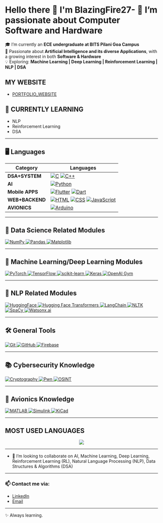 # Hello there 👋 I'm BlazingFire27- 👀 I’m passionate about Computer Software and Hardware

🎓 I’m currently an **ECE undergraduate at BITS Pilani Goa Campus** <br/>🤖 Passionate about **Artificial Intelligence and its diverse Applications**, with a growing interest in both **Software & Hardware** <br/>💡 Exploring: **Machine Learning | Deep Learning | Reinforcement Learning | NLP | DSA**

## MY WEBSITE
- [PORTFOLIO_WEBSITE](https://vaiebhav.vercel.app/)

## 🌱 CURRENTLY LEARNING
- NLP
- Reinforcement Learning
- DSA

---------
## 🖥️ **Languages**

| Category | Languages |
|---|---|
| **DSA+SYSTEM** | <a href="https://www.cprogramming.com/" target="_blank"><img src="https://img.shields.io/badge/-C-A8B9CC?style=flat&logo=c&logoColor=white" alt="C"/></a> <a href="https://www.cplusplus.com/" target="_blank"><img src="https://img.shields.io/badge/-C++-00599C?style=flat&logo=c%2B%2B&logoColor=white" alt="C++"/></a> |
| **AI** | <a href="https://www.python.org" target="_blank"><img src="https://img.shields.io/badge/-Python-3776AB?style=flat&logo=python&logoColor=white" alt="Python"/></a> |
| **Mobile APPS** | <a href="https://flutter.dev" target="_blank"><img src="https://img.shields.io/badge/-Flutter-02569B?style=flat&logo=flutter&logoColor=white" alt="Flutter"/></a> <a href="https://dart.dev" target="_blank"><img src="https://img.shields.io/badge/Dart-0175C2?style=flat&logo=dart&logoColor=white" alt="Dart"/></a> |
| **WEB+BACKEND** | <a href="https://developer.mozilla.org/en-US/docs/Web/HTML" target="_blank"><img src="https://img.shields.io/badge/-HTML-E34F26?style=flat&logo=html5&logoColor=white" alt="HTML"/></a> <a href="https://developer.mozilla.org/en-US/docs/Web/CSS" target="_blank"><img src="https://img.shields.io/badge/-CSS-1572B6?style=flat&logo=css3&logoColor=white" alt="CSS"/></a> <a href="https://developer.mozilla.org/en-US/docs/Web/JavaScript" target="_blank"><img src="https://img.shields.io/badge/JavaScript-F7DF1E?style=flat&logo=javascript&logoColor=black" alt="JavaScript"/></a> |
| **AVIONICS** | <a href="https://www.arduino.cc/" target="_blank"><img src="https://img.shields.io/badge/Arduino-00979D?style=flat&logo=arduino&logoColor=white" alt="Arduino"/></a> |

---
## 🔎  **Data Science Related Modules**

<p align="left">  
  <a href="https://numpy.org/" target="_blank">
    <img src="https://img.shields.io/badge/-NumPy-013243?style=flat&logo=numpy&logoColor=white" alt="NumPy"/>
  </a>
  <a href="https://pandas.pydata.org/" target="_blank">
    <img src="https://img.shields.io/badge/-Pandas-150458?style=flat&logo=pandas&logoColor=white" alt="Pandas"/>
  </a>
  <a href="https://matplotlib.org/" target="_blank">
    <img src="https://img.shields.io/badge/-Matplotlib-003B57?style=flat&logo=matplotlib&logoColor=white" alt="Matplotlib"/>
  </a>
</p>

---
## 🤖 **Machine Learning/Deep Learning Modules**

<p align="left">
  <a href="https://pytorch.org/" target="_blank">
    <img src="https://img.shields.io/badge/-PyTorch-EE4C2C?style=flat&logo=pytorch&logoColor=white" alt="PyTorch"/>
  </a>
  <a href="https://www.tensorflow.org/" target="_blank">
    <img src="https://img.shields.io/badge/-TensorFlow-FF6F00?style=flat&logo=tensorflow&logoColor=white" alt="TensorFlow"/>
  </a>
  <a href="https://scikit-learn.org/" target="_blank">
    <img src="https://img.shields.io/badge/-scikit--learn-F7931E?style=flat&logo=scikit-learn&logoColor=white" alt="scikit-learn"/>
  </a>
  <a href="https://keras.io/" target="_blank">
    <img src="https://img.shields.io/badge/-Keras-D00000?style=flat&logo=keras&logoColor=white" alt="Keras"/>
  </a>
  <a href="https://gym.openai.com/" target="_blank">
    <img src="https://img.shields.io/badge/-OpenAI%20Gym-0A0A0A?style=flat&logo=openai&logoColor=white" alt="OpenAI Gym"/>
  </a>
</p>

---

## 🤖 **NLP Related Modules**
<p align="left">
  <a href="https://huggingface.co/" target="_blank">
    <img src="https://img.shields.io/badge/-HuggingFace-FF3C00?style=flat&logo=huggingface&logoColor=white" alt="HuggingFace"/>
  </a>
  <a href="https://huggingface.co/docs/transformers/index" target="_blank">
    <img src="https://img.shields.io/badge/Transformers-FFD21E?style=flat&logo=huggingface&logoColor=black" alt="Hugging Face Transformers"/>
  </a>
  <a href="https://www.langchain.com/" target="_blank">
    <img src="https://img.shields.io/badge/-LangChain-000000?style=flat&logo=langchain&logoColor=white" alt="LangChain"/>
  </a>
  <a href="https://www.nltk.org/" target="_blank">
    <img src="https://img.shields.io/badge/-NLTK-CC0000?style=flat&logo=nltk&logoColor=white" alt="NLTK"/>
  </a>
  <a href="https://spacy.io/" target="_blank">
    <img src="https://img.shields.io/badge/-SpaCy-000000?style=flat&logo=spaCy&logoColor=white" alt="SpaCy"/>
  </a>
  <a href="https://www.ibm.com/watsonx/watsonx-ai" target="_blank">
    <img src="https://img.shields.io/badge/watsonx.ai-0530AD?style=flat&logo=ibm&logoColor=white" alt="Watsonx.ai"/>
  </a>
</p>

---

## 🛠️ **General Tools**

<p align="left">
  <a href="https://git-scm.com/" target="_blank">
    <img src="https://img.shields.io/badge/-Git-F05032?style=flat&logo=git&logoColor=white" alt="Git"/>
  </a>
  <a href="https://github.com/" target="_blank">
    <img src="https://img.shields.io/badge/-GitHub-181717?style=flat&logo=github&logoColor=white" alt="GitHub"/>
  </a>
  <a href="https://firebase.google.com/" target="_blank">
    <img src="https://img.shields.io/badge/-Firebase-FFCA28?style=flat&logo=firebase&logoColor=white" alt="Firebase"/>
  </a>
</p>

---

## 📚 **Cybersecurity Knowledge**

<p align="left">
  <a href="https://en.wikipedia.org/wiki/Cryptography" target="_blank">
    <img src="https://img.shields.io/badge/-Cryptography-000000?style=flat&logo=keybase&logoColor=white" alt="Cryptography"/>
  </a>
  <a href="https://en.wikipedia.org/wiki/Computer_security" target="_blank">
    <img src="https://img.shields.io/badge/-Pwn-00FF00?style=flat&logo=security&logoColor=white" alt="Pwn"/>
  </a>
  <a href="https://en.wikipedia.org/wiki/Open_source_intelligence" target="_blank">
    <img src="https://img.shields.io/badge/-OSINT-0000FF?style=flat&logo=searchengin&logoColor=white" alt="OSINT"/>
  </a>
</p>

---

## 🚀  **Avionics Knowledge**
<p align="left">
  <a href="https://www.mathworks.com/products/matlab.html" target="_blank">
    <img src="https://img.shields.io/badge/MATLAB-0076A8?style=flat&logo=mathworks&logoColor=white" alt="MATLAB"/>
  </a>
  <a href="https://www.mathworks.com/products/simulink.html" target="_blank">
    <img src="https://img.shields.io/badge/Simulink-0076A8?style=flat&logo=mathworks&logoColor=white" alt="Simulink"/>
  </a>
  <a href="https://www.kicad.org/" target="_blank">
    <img src="https://img.shields.io/badge/KiCad-314165?style=flat&logo=kicad&logoColor=white" alt="KiCad"/>
  </a>
</p>

---------

## **MOST USED LANGUAGES**
<p align="center">
  <img src="https://github-readme-stats.vercel.app/api/top-langs/?username=BlazingFire27&langs_count=8&theme=tokyonight"/>
</p>

---------

- 💞️ I’m looking to collaborate on AI, Machine Learning, Deep Learning, Reinforcement Learning (RL), Natural Language Processing (NLP), Data Structures & Algorithms (DSA)

---------

### 📫 Contact me via:
- [LinkedIn](https://www.linkedin.com/in/vaiebhav-shreevarshan-r-47b400326/)
- [Email](mailto:vaiebhav2007@gmail.com)

---------

✨ Always learning.
